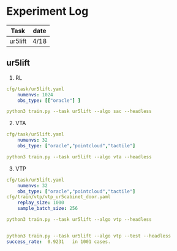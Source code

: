 # Experiment Log

| Task | date |
| --- | --- |
| ur5lift | 4/18 |

## ur5lift 

1. RL
  

```yml
cfg/task/ur5lift.yaml
    numenvs: 1024
    obs_type: [["oracle"] ]

python3 train.py --task ur5lift --algo sac --headless
```

2. VTA
  

```yaml
cfg/task/ur5lift.yaml
    numenvs: 32
    obs_type: ["oracle","pointcloud","tactile"]

python3 train.py --task ur5lift --algo vta --headless
```

3. VTP
  

```yaml
cfg/task/ur5lift.yaml
    numenvs: 32
    obs_type: ["oracle","pointcloud","tactile"]
cfg/train/vtp/vtp_ur5cabinet_door.yaml
    replay_size: 1000
    sample_batch_size: 256

python3 train.py --task ur5lift --algo vtp --headless


python3 train.py --task ur5lift --algo vtp --test --headless 
success_rate:  0.9231   in 1001 cases.
```